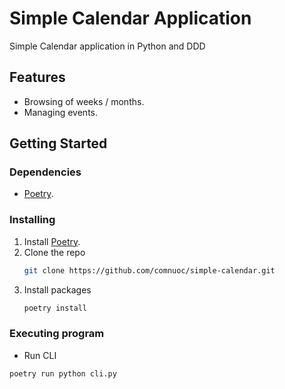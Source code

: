 # Simple Calendar Application

Simple Calendar application in Python and DDD

## Features

* Browsing of weeks / months.
* Managing events.

## Getting Started

### Dependencies

* [Poetry](https://python-poetry.org/docs/).

### Installing

1. Install [Poetry](https://python-poetry.org/docs/#installation).
2. Clone the repo
    ```sh
   git clone https://github.com/comnuoc/simple-calendar.git
   ```
3. Install packages
    ```sh
    poetry install
    ```
### Executing program

* Run CLI
```
poetry run python cli.py
```

